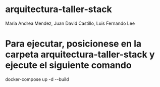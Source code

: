 # arquitectura-taller-stack
Maria Andrea Mendez, Juan David Castillo, Luis Fernando Lee

# Para ejecutar, posicionese en la carpeta arquitectura-taller-stack y ejecute el siguiente comando
docker-compose up -d --build